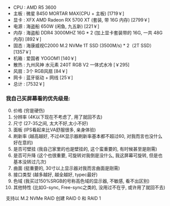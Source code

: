 - CPU  : AMD R5 3600  
- 主板  : 微星 B450 MORTAR MAX(CPU + 主板) [1719￥]
- 显卡  : XFX AMD Radeon RX 5700 XT (套装, 带 16G 内存) [2799￥]
- 电源  : 海盗船 650W (闲鱼, 九五新) [221￥]
- 内存  : 海盗船 DDR4 3000MHZ 16G * 2 (加上显卡套装带的 16G, 一共 48G 内存) [892￥]
- 固态  : 海康威视C2000 M.2 NVMe 1T SSD (3500M/s) * 2（2T SSD） [1357￥]
- 机箱  : 爱国者 YOGOM1 [140￥]
- 散热  : 九州风神 水元素 240T RGB V2 一体式水冷 [￥295]
- 风扇  : 3个 RGB风扇 [84￥]
- 网卡  : 蓝牙驱动 + 网线 [25￥]
- 总计  : [7532￥]
     

### 我自己买屏幕看的优先级是:
0. 价格 (穷是硬伤)
1. 分辨率 (4K以下现在不考虑了, 用了就回不去)
2. 尺寸 (27-35之间, 太大不好,太小不好)
3. 面板 (IPS看起来比VA舒服很多, 亲身体验)
4. 刷新率 (越高越好, 不过4K显示器刷新率基本都不超过60, 对我而言也没什么好在意的)
5. 是否可壁挂 (我自己家里的也是壁挂的, 这个蛮重要的, 有时候甚至是刚需)
6. 是否可升降 (这个也很重要, 可旋转对我倒是没什么, 我这屏幕可旋转, 但是也基本没转过几次)
7. 曲面 (挺重要的, 30寸以上显示器对我而言曲面是刚需)
8. 接口类型 (越多越好, 越全越好, typec最好)
9. 色域 (我买过150%SRGB的号称高色域的显示器, 不敏感, 看不出区别)
10. 其他特性 (比如G-sync, Free-sync之类的, 没用过不在乎, 或许用了就回不去)


支持以 M.2 NVMe RAID 创建 RAID 0 和 RAID 1